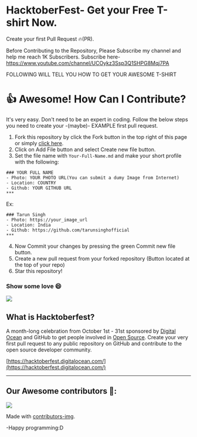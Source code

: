 # HacktoberFest- Get your Free T-shirt Now.

Create your first Pull Request 🔥(PR).

Before Contributing to the Repository, Please Subscribe my channel and help me reach 1K Subscribers. Subscribe here- https://www.youtube.com/channel/UCOykz3Ssp3Q1SHPG8Mqj7PA

FOLLOWING WILL TELL YOU HOW TO GET YOUR AWESOME T-SHIRT


# 👍 Awesome! How Can I Contribute? 
It's very easy. Don't need to be an expert in coding. Follow the below steps you need to create your -(maybe)- EXAMPLE first pull request.
1. Fork this repository by click the Fork button in the top right of this page or simply [click here](https://github.com/tarunsinghofficial/HacktoberFest/fork).
2. Click on Add File button and select Create new file button.
3. Set the file name with `Your-Full-Name.md` and make your short profile with the following:
```
### YOUR FULL NAME
- Photo: YOUR PHOTO URL(You can submit a dumy Image from Internet)
- Location: COUNTRY
- Github: YOUR GITHUB URL
***
```
Ex:

```
### Tarun Singh
- Photo: https://your_image_url
- Location: India
- Github: https://github.com/tarunsinghofficial
***
```
4. Now Commit your changes by pressing the green Commit new file button.
5. Create a new pull request from your forked repository (Button located at the top of your repo)
8. Star this repository!

### Show some love 😄 
<a href="https://github.com/tarunsinghofficial" aria-label="Follow @tarunsinghofficial on GitHub"><img  src="https://img.shields.io/badge/Follow👉-@tarunsinghofficial-green?style=for-the-badge"  />
</a>
<br>
## What is Hacktoberfest?
A month-long celebration from October 1st - 31st sponsored by [Digital Ocean](https://hacktoberfest.digitalocean.com/) and GitHub to get people involved in [Open Source](https://github.com/open-source). Create your very first pull request to any public repository on GitHub and contribute to the open source developer community.

[https://hacktoberfest.digitalocean.com/](https://hacktoberfest.digitalocean.com/)

***

## Our Awesome contributors 🤩:
<a href="https://github.com/tarunsinghofficial/HacktoberFest/graphs/contributors">
  <img src="https://contributors-img.web.app/image?repo=tarunsinghofficial/HacktoberFest" />
</a>

Made with [contributors-img](https://contributors-img.web.app).

-Happy programming:D
